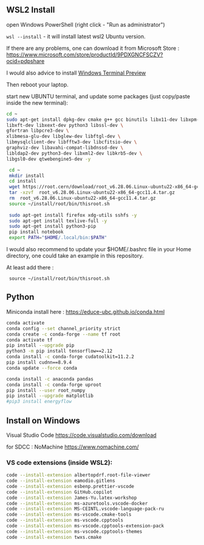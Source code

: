 
## WSL2 Install
open Windows PowerShell (right click - "Run as administrator")

`wsl --install`  - it will install latest wsl2 Ubuntu version.

If there are any problems, one can download it from Microsoft Store : https://www.microsoft.com/store/productId/9PDXGNCFSCZV?ocid=pdpshare

I would also advice to install [Windows Terminal Preview](https://www.microsoft.com/store/productId/9N8G5RFZ9XK3?ocid=pdpshare)

Then reboot your laptop.


start new UBUNTU terminal, and update some packages (just copy/paste inside the new terminal):

``` bash
cd ~
sudo apt-get install dpkg-dev cmake g++ gcc binutils libx11-dev libxpm-dev \
libxft-dev libxext-dev python3 libssl-dev \ 
gfortran libpcre3-dev \
xlibmesa-glu-dev libglew-dev libftgl-dev \
libmysqlclient-dev libfftw3-dev libcfitsio-dev \
graphviz-dev libavahi-compat-libdnssd-dev \
libldap2-dev python3-dev libxml2-dev libkrb5-dev \
libgsl0-dev qtwebengine5-dev -y 

 cd ~
 mkdir install 
 cd install 
 wget https://root.cern/download/root_v6.28.06.Linux-ubuntu22-x86_64-gcc11.4.tar.gz
 tar -xzvf 	root_v6.28.06.Linux-ubuntu22-x86_64-gcc11.4.tar.gz 
 rm  root_v6.28.06.Linux-ubuntu22-x86_64-gcc11.4.tar.gz 
 source ~/install/root/bin/thisroot.sh
 
 sudo apt-get install firefox xdg-utils sshfs -y 
 sudo apt-get install texlive-full -y
 sudo apt-get install python3-pip
 pip install notebook
 export PATH="$HOME/.local/bin:$PATH"
```

I would also recommend to update your $HOME/.bashrc file in your Home directory, one could take an example in this repository.

At least add there :

` source ~/install/root/bin/thisroot.sh`


## Python
Miniconda install here :
https://educe-ubc.github.io/conda.html


``` bash
conda activate
conda config --set channel_priority strict
conda create -c conda-forge --name tf root
conda activate tf
pip install --upgrade pip
python3 -m pip install tensorflow==2.12
conda install -c conda-forge cudatoolkit=11.2.2
pip install cudnn==8.9.4
conda update --force conda

conda install -c anaconda pandas
conda install -c conda-forge uproot
pip install --user root_numpy
pip install --upgrade matplotlib
#pip3 install energyflow
```





## Install on Windows

Visual Studio Code https://code.visualstudio.com/download

for SDCC :  NoMachine https://www.nomachine.com/


### VS code extensions (inside WSL2):
``` bash
code --install-extension albertopdrf.root-file-viewer 
code --install-extension eamodio.gitlens
code --install-extension esbenp.prettier-vscode
code --install-extension GitHub.copilot
code --install-extension James-Yu.latex-workshop
code --install-extension ms-azuretools.vscode-docker
code --install-extension MS-CEINTL.vscode-language-pack-ru
code --install-extension ms-vscode.cmake-tools
code --install-extension ms-vscode.cpptools
code --install-extension ms-vscode.cpptools-extension-pack
code --install-extension ms-vscode.cpptools-themes
code --install-extension twxs.cmake
```

